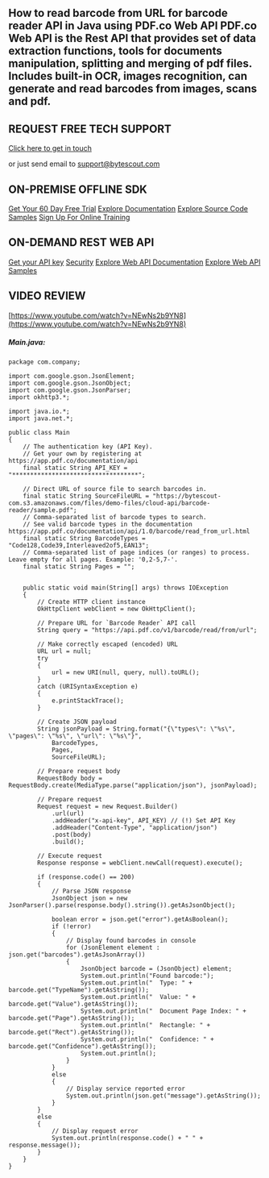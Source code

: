 ## How to read barcode from URL for barcode reader API in Java using PDF.co Web API PDF.co Web API is the Rest API that provides set of data extraction functions, tools for documents manipulation, splitting and merging of pdf files. Includes built-in OCR, images recognition, can generate and read barcodes from images, scans and pdf.

## REQUEST FREE TECH SUPPORT

[Click here to get in touch](https://bytescout.zendesk.com/hc/en-us/requests/new?subject=PDF.co%20Web%20API%20Question)

or just send email to [support@bytescout.com](mailto:support@bytescout.com?subject=PDF.co%20Web%20API%20Question) 

## ON-PREMISE OFFLINE SDK 

[Get Your 60 Day Free Trial](https://bytescout.com/download/web-installer?utm_source=github-readme)
[Explore Documentation](https://bytescout.com/documentation/index.html?utm_source=github-readme)
[Explore Source Code Samples](https://github.com/bytescout/ByteScout-SDK-SourceCode/)
[Sign Up For Online Training](https://academy.bytescout.com/)


## ON-DEMAND REST WEB API

[Get your API key](https://app.pdf.co/signup?utm_source=github-readme)
[Security](https://pdf.co/security)
[Explore Web API Documentation](https://apidocs.pdf.co?utm_source=github-readme)
[Explore Web API Samples](https://github.com/bytescout/ByteScout-SDK-SourceCode/tree/master/PDF.co%20Web%20API)

## VIDEO REVIEW

[https://www.youtube.com/watch?v=NEwNs2b9YN8](https://www.youtube.com/watch?v=NEwNs2b9YN8)




<!-- code block begin -->

##### **Main.java:**
    
```
package com.company;

import com.google.gson.JsonElement;
import com.google.gson.JsonObject;
import com.google.gson.JsonParser;
import okhttp3.*;

import java.io.*;
import java.net.*;

public class Main
{
    // The authentication key (API Key).
    // Get your own by registering at https://app.pdf.co/documentation/api
    final static String API_KEY = "***********************************";

    // Direct URL of source file to search barcodes in.
	final static String SourceFileURL = "https://bytescout-com.s3.amazonaws.com/files/demo-files/cloud-api/barcode-reader/sample.pdf";
    // Comma-separated list of barcode types to search.
    // See valid barcode types in the documentation https://app.pdf.co/documentation/api/1.0/barcode/read_from_url.html
    final static String BarcodeTypes = "Code128,Code39,Interleaved2of5,EAN13";
    // Comma-separated list of page indices (or ranges) to process. Leave empty for all pages. Example: '0,2-5,7-'.
    final static String Pages = "";


    public static void main(String[] args) throws IOException
    {
        // Create HTTP client instance
        OkHttpClient webClient = new OkHttpClient();

        // Prepare URL for `Barcode Reader` API call
        String query = "https://api.pdf.co/v1/barcode/read/from/url";

        // Make correctly escaped (encoded) URL
        URL url = null;
        try
        {
            url = new URI(null, query, null).toURL();
        }
        catch (URISyntaxException e)
        {
            e.printStackTrace();
        }

        // Create JSON payload
        String jsonPayload = String.format("{\"types\": \"%s\", \"pages\": \"%s\", \"url\": \"%s\"}",
            BarcodeTypes,
            Pages,
            SourceFileURL);

        // Prepare request body
        RequestBody body = RequestBody.create(MediaType.parse("application/json"), jsonPayload);

        // Prepare request
        Request request = new Request.Builder()
            .url(url)
            .addHeader("x-api-key", API_KEY) // (!) Set API Key
            .addHeader("Content-Type", "application/json")
            .post(body)
            .build();

        // Execute request
        Response response = webClient.newCall(request).execute();

        if (response.code() == 200)
        {
            // Parse JSON response
            JsonObject json = new JsonParser().parse(response.body().string()).getAsJsonObject();

            boolean error = json.get("error").getAsBoolean();
            if (!error)
            {
                // Display found barcodes in console
                for (JsonElement element : json.get("barcodes").getAsJsonArray())
                {
                    JsonObject barcode = (JsonObject) element;
                    System.out.println("Found barcode:");
                    System.out.println("  Type: " + barcode.get("TypeName").getAsString());
                    System.out.println("  Value: " + barcode.get("Value").getAsString());
                    System.out.println("  Document Page Index: " + barcode.get("Page").getAsString());
                    System.out.println("  Rectangle: " + barcode.get("Rect").getAsString());
                    System.out.println("  Confidence: " + barcode.get("Confidence").getAsString());
                    System.out.println();
                }
            }
            else
            {
                // Display service reported error
                System.out.println(json.get("message").getAsString());
            }
        }
        else
        {
            // Display request error
            System.out.println(response.code() + " " + response.message());
        }
    }
}

```

<!-- code block end -->